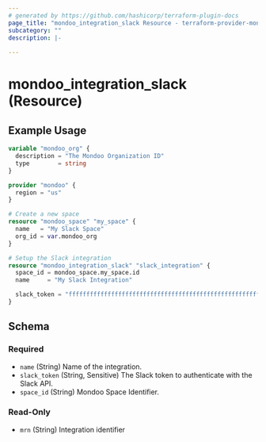 ```yaml
---
# generated by https://github.com/hashicorp/terraform-plugin-docs
page_title: "mondoo_integration_slack Resource - terraform-provider-mondoo"
subcategory: ""
description: |-
  
---
```


# mondoo_integration_slack (Resource)



## Example Usage

```terraform
variable "mondoo_org" {
  description = "The Mondoo Organization ID"
  type        = string
}

provider "mondoo" {
  region = "us"
}

# Create a new space
resource "mondoo_space" "my_space" {
  name   = "My Slack Space"
  org_id = var.mondoo_org
}

# Setup the Slack integration
resource "mondoo_integration_slack" "slack_integration" {
  space_id = mondoo_space.my_space.id
  name     = "My Slack Integration"

  slack_token = "ffffffffffffffffffffffffffffffffffffffffffffffffffffffffffffffff"
}
```

<!-- schema generated by tfplugindocs -->
## Schema

### Required

- `name` (String) Name of the integration.
- `slack_token` (String, Sensitive) The Slack token to authenticate with the Slack API.
- `space_id` (String) Mondoo Space Identifier.

### Read-Only

- `mrn` (String) Integration identifier
